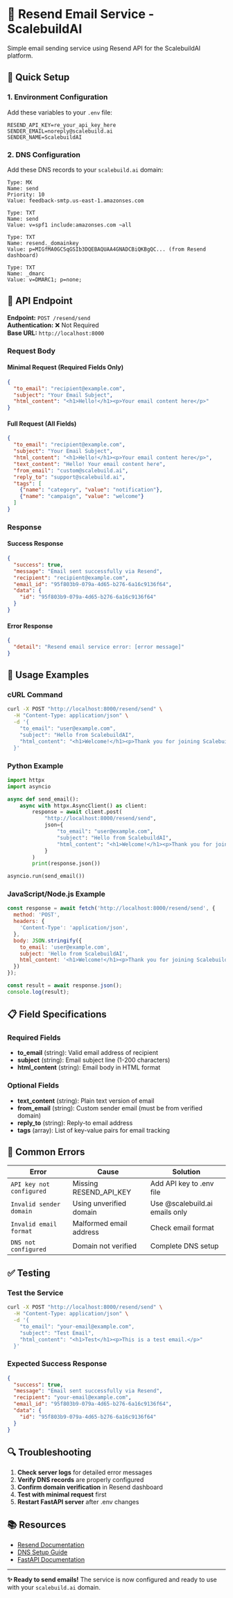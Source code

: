 # 📧 Resend Email Service - ScalebuildAI

Simple email sending service using Resend API for the ScalebuildAI platform.

## 🚀 Quick Setup

### 1. Environment Configuration

Add these variables to your `.env` file:

```env
RESEND_API_KEY=re_your_api_key_here
SENDER_EMAIL=noreply@scalebuild.ai
SENDER_NAME=ScalebuildAI
```

### 2. DNS Configuration

Add these DNS records to your `scalebuild.ai` domain:

```
Type: MX
Name: send
Priority: 10
Value: feedback-smtp.us-east-1.amazonses.com

Type: TXT
Name: send
Value: v=spf1 include:amazonses.com ~all

Type: TXT
Name: resend._domainkey
Value: p=MIGfMA0GCSqGSIb3DQEBAQUAA4GNADCBiQKBgQC... (from Resend dashboard)

Type: TXT
Name: _dmarc
Value: v=DMARC1; p=none;
```

## 📧 API Endpoint

**Endpoint:** `POST /resend/send`  
**Authentication:** ❌ Not Required  
**Base URL:** `http://localhost:8000`

### Request Body

#### Minimal Request (Required Fields Only)
```json
{
  "to_email": "recipient@example.com",
  "subject": "Your Email Subject",
  "html_content": "<h1>Hello!</h1><p>Your email content here</p>"
}
```

#### Full Request (All Fields)
```json
{
  "to_email": "recipient@example.com",
  "subject": "Your Email Subject",
  "html_content": "<h1>Hello!</h1><p>Your email content here</p>",
  "text_content": "Hello! Your email content here",
  "from_email": "custom@scalebuild.ai",
  "reply_to": "support@scalebuild.ai",
  "tags": [
    {"name": "category", "value": "notification"},
    {"name": "campaign", "value": "welcome"}
  ]
}
```

### Response

#### Success Response
```json
{
  "success": true,
  "message": "Email sent successfully via Resend",
  "recipient": "recipient@example.com",
  "email_id": "95f803b9-079a-4d65-b276-6a16c9136f64",
  "data": {
    "id": "95f803b9-079a-4d65-b276-6a16c9136f64"
  }
}
```

#### Error Response
```json
{
  "detail": "Resend email service error: [error message]"
}
```

## 🔧 Usage Examples

### cURL Command
```bash
curl -X POST "http://localhost:8000/resend/send" \
  -H "Content-Type: application/json" \
  -d '{
    "to_email": "user@example.com",
    "subject": "Hello from ScalebuildAI",
    "html_content": "<h1>Welcome!</h1><p>Thank you for joining ScalebuildAI.</p>"
  }'
```

### Python Example
```python
import httpx
import asyncio

async def send_email():
    async with httpx.AsyncClient() as client:
        response = await client.post(
            "http://localhost:8000/resend/send",
            json={
                "to_email": "user@example.com",
                "subject": "Hello from ScalebuildAI",
                "html_content": "<h1>Welcome!</h1><p>Thank you for joining ScalebuildAI.</p>"
            }
        )
        print(response.json())

asyncio.run(send_email())
```

### JavaScript/Node.js Example
```javascript
const response = await fetch('http://localhost:8000/resend/send', {
  method: 'POST',
  headers: {
    'Content-Type': 'application/json',
  },
  body: JSON.stringify({
    to_email: 'user@example.com',
    subject: 'Hello from ScalebuildAI',
    html_content: '<h1>Welcome!</h1><p>Thank you for joining ScalebuildAI.</p>'
  })
});

const result = await response.json();
console.log(result);
```

## 📋 Field Specifications

### Required Fields
- **to_email** (string): Valid email address of recipient
- **subject** (string): Email subject line (1-200 characters)
- **html_content** (string): Email body in HTML format

### Optional Fields
- **text_content** (string): Plain text version of email
- **from_email** (string): Custom sender email (must be from verified domain)
- **reply_to** (string): Reply-to email address
- **tags** (array): List of key-value pairs for email tracking

## 🚨 Common Errors

| Error | Cause | Solution |
|-------|-------|----------|
| `API key not configured` | Missing RESEND_API_KEY | Add API key to .env file |
| `Invalid sender domain` | Using unverified domain | Use @scalebuild.ai emails only |
| `Invalid email format` | Malformed email address | Check email format |
| `DNS not configured` | Domain not verified | Complete DNS setup |

## ✅ Testing

### Test the Service
```bash
curl -X POST "http://localhost:8000/resend/send" \
  -H "Content-Type: application/json" \
  -d '{
    "to_email": "your-email@example.com",
    "subject": "Test Email",
    "html_content": "<h1>Test</h1><p>This is a test email.</p>"
  }'
```

### Expected Success Response
```json
{
  "success": true,
  "message": "Email sent successfully via Resend",
  "recipient": "your-email@example.com",
  "email_id": "95f803b9-079a-4d65-b276-6a16c9136f64",
  "data": {
    "id": "95f803b9-079a-4d65-b276-6a16c9136f64"
  }
}
```

## 🔍 Troubleshooting

1. **Check server logs** for detailed error messages
2. **Verify DNS records** are properly configured
3. **Confirm domain verification** in Resend dashboard
4. **Test with minimal request** first
5. **Restart FastAPI server** after .env changes

## 📚 Resources

- [Resend Documentation](https://resend.com/docs)
- [DNS Setup Guide](https://resend.com/docs/send-with-domains)
- [FastAPI Documentation](https://fastapi.tiangolo.com/)

---

**✨ Ready to send emails!** The service is now configured and ready to use with your `scalebuild.ai` domain.